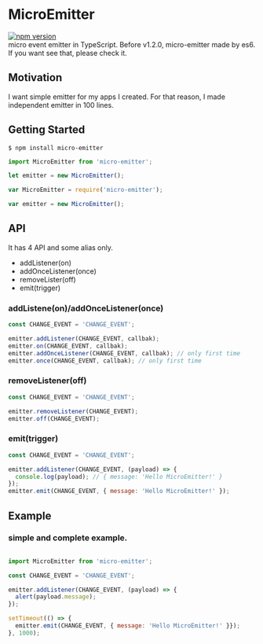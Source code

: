 # MicroEmitter
[![npm version](https://badge.fury.io/js/micro-emitter.svg)](https://badge.fury.io/js/micro-emitter)  
micro event emitter in TypeScript.
Before v1.2.0, micro-emitter made by es6. If you want see that, please check it.

## Motivation
I want simple emitter for my apps I created. For that reason, I made independent emitter in 100 lines.

## Getting Started

```
$ npm install micro-emitter
```

```javascript
import MicroEmitter from 'micro-emitter';

let emitter = new MicroEmitter();
```

```javascript
var MicroEmitter = require('micro-emitter');

var emitter = new MicroEmitter();
```

## API
It has 4 API and some alias only.

- addListener(on)
- addOnceListener(once)
- removeLister(off)
- emit(trigger)


### addListene(on)/addOnceListener(once)

```javascript
const CHANGE_EVENT = 'CHANGE_EVENT';

emitter.addListener(CHANGE_EVENT, callbak);
emitter.on(CHANGE_EVENT, callbak);
emitter.addOnceListener(CHANGE_EVENT, callbak); // only first time
emitter.once(CHANGE_EVENT, callbak); // only first time
```

### removeListener(off)

```javascript
const CHANGE_EVENT = 'CHANGE_EVENT';

emitter.removeListener(CHANGE_EVENT);
emitter.off(CHANGE_EVENT);
```

### emit(trigger)

```javascript
const CHANGE_EVENT = 'CHANGE_EVENT';

emitter.addListener(CHANGE_EVENT, (payload) => {
  console.log(payload); // { message: 'Hello MicroEmitter!' }
});
emitter.emit(CHANGE_EVENT, { message: 'Hello MicroEmitter!' });
```

## Example

### simple and complete example.

```javascript

import MicroEmitter from 'micro-emitter';

const CHANGE_EVENT = 'CHANGE_EVENT';

emitter.addListener(CHANGE_EVENT, (payload) => {
  alert(payload.message);
});

setTimeout(() => {
  emitter.emit(CHANGE_EVENT, { message: 'Hello MicroEmitter!' }});
}, 1000);

```
